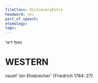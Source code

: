 ```yaml
---
fileClass: DictionaryEntry
headword: נואף 
part_of_speech: 
etymology: 
tags: 
---
```

נואף
דער

WESTERN
========

nauef 'ein Ehebrecher' {Friedrich 1784: 27}